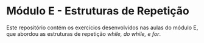 # Módulo E - Estruturas de Repetição

Este repositório contém os exercícios desenvolvidos nas aulas do módulo E, que abordou as estruturas de repetição _while, do while, e for_.

